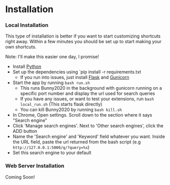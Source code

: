 # Installation

### Local Installation
This type of installation is better if you want to start customizing shortcuts right away. 
Within a few minutes you should be set up to start making your own shortcuts.

Note: I'll make this easier one day, I promise! 

* Install [Python](https://www.python.org/downloads/)
* Set up the dependencies using `pip install -r requirements.txt
  * If you run into issues, just install [Flask](https://flask.palletsprojects.com/en/1.1.x/) and [Gunicorn](https://gunicorn.org/)
* Start the app by running `bash run.sh` 
  * This runs Bunny2020 in the background with gunicorn running on a specific port number and display the url used for search queries
  * If you have any issues, or want to test your extensions, run `bash local_run.sh` (This starts flask directly)
  * You can kill Bunny2020 by running `bash kill.sh`
* In Chrome, Open settings. Scroll down to the section where it says "Search engine"
* Click 'Manage search engines'. Next to 'Other search engines', click the ADD button 
* Name the 'Search engine' and 'Keyword' field whatever you want. Inside the URL field, paste the url returned from the bash script (e.g `http://127.0.0.1:5000/q/?query=%s`)
* Set this search engine to your default

### Web Server Installation
Coming Soon!
